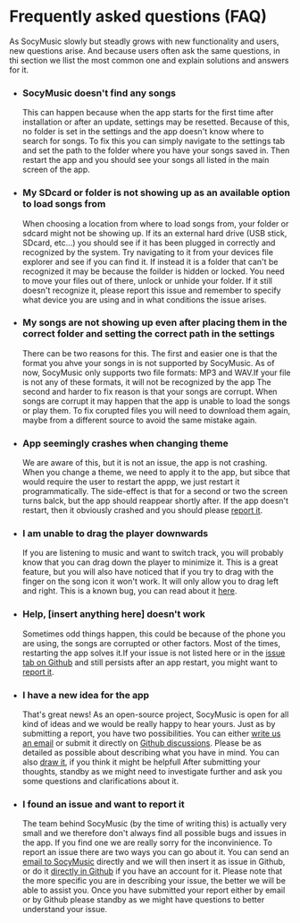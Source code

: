 # Frequently asked questions (FAQ)
As SocyMusic slowly but steadly grows with new functionality and users, new questions arise. And because users often ask the same questions, in thi section we llist the most common one and explain solutions and answers for it.

- ### SocyMusic doesn't find any songs
    This can happen because when the app starts for the first time after installation or after an update, settings may be resetted. Because of this, no folder is set in the settings and the app doesn't know where to search for songs.
    To fix this you can simply navigate to the settings tab and set the path to the folder where you have your songs saved in. Then restart the app and you should see your songs all listed in the main screen of the app.

- ### My SDcard or folder is not showing up as an available option to load songs from
    When choosing a location from where to load songs from, your folder or sdcard might not be showing up. If its an external hard drive (USB stick, SDcard, etc...) you should see if it has been plugged in correctly and recognized by the system. Try navigating to it from your devices file explorer and see if you can find it. If instead it is a folder that can't be recognized it may be because the foilder is hidden or locked. You need to move your files out of there, unlock or unhide your folder. If it still doesn't recognize it, please report this issue and remember to specify what device you are using and in what conditions the issue arises.

- ### My songs are not showing up even after placing them in the correct folder and setting the correct path in the settings
    There can be two reasons for this. The first and easier one is that the format you ahve your songs in is not supported by SocyMusic. As of now, SocyMusic only supports two file formats: MP3 and WAV.If your file is not any of these formats, it will not be recognized by the app
    The second and harder to fix reason is that your songs are corrupt. When songs are corrupt it may happen that the app is unable to load the songs or play them. To fix corupted files you will need to download them again, maybe from a different source to avoid the same mistake again.

- ### App seemingly crashes when changing theme
    We are aware of this, but it is not an issue, the app is not crashing. When you change a theme, we need to apply it to the app, but sibce that would require the user to restart the appp, we just restart it programmatically. The side-effect is that for a second or two the screen turns balck, but the app should reappear shortly after. If the app doesn't restart, then it obviously crashed and you should please [report it](#I-found-an-issue-and-want-to-report-it).

- ### I am unable to drag the player downwards
    If you are listening to music and want to switch track, you will probably know that you can drag down the player to minimize it. This is a great feature, but you will also have noticed that if you try to drag with the finger on the song icon it won't work. It will only allow you to drag left and right. This is a known bug, you can read about it [here](https://github.com/Benji377/SocyMusic/issues/125).

- ### Help, [insert anything here] doesn't work
    Sometimes odd things happen, this could be because of the phone you are using, the songs are corrupted or other factors. Most of the times, restarting the app solves it.If your issue is not listed here or in the [issue tab on Github](https://github.com/Benji377/SocyMusic/issues) and still persists after an app restart, you might want to [report it](#I-found-an-issue-and-want-to-report-it).

- ### I have a new idea for the app
    That's great news! As an open-source project, SocyMusic is open for all kind of ideas and we would be really happy to hear yours. Just as by submitting a report, you have two possibilities. You can either [write us an email](mailto:socymusic@gmail.com?subject=Idea%20suggestion) or submit it directly on [Github discussions](https://github.com/Benji377/SocyMusic/discussions/categories/ideas). Please be as detailed as possible about describing what you have in mind. You can also [draw it](https://sketch.io/sketchpad/), if you think it might be helpfull
    After submitting your thoughts, standby as we might need to investigate further and ask you some questions and clarifications about it.

- ### I found an issue and want to report it
    The team behind SocyMusic (by the time of writing this) is actually very small and we therefore don't always find all possible bugs and issues in the app. If you find one we are really sorry for the inconvinience.
    To report an issue there are two ways you can go about it. You can send an [email to SocyMusic](mailto:socymusic@gmail.com?subject=Issue%20report) directly and we will then insert it as issue in Github, or do it [directly in Github](https://github.com/Benji377/SocyMusic/issues/new/choose) if you have an account for it.
    Please note that the more specific you are in describing your issue, the better we will be able to assist you. Once you have submitted your report either by email or by Github please standby as we might have questions to better understand your issue.
